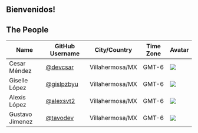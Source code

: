 
## Bienvenidos!



## The People

| Name | GitHub Username | City/Country | Time Zone | Avatar |
|---|---|---|---|---| 
| Cesar Méndez | [@devcsar](https://github.com/devcsar) | Villahermosa/MX | GMT-6 | ![](https://avatars.githubusercontent.com/devcsar?s=64) |
| Giselle López | [@gislpzbyu](https://github.com/gislpzbyu) | Villahermosa/MX | GMT-6 | ![](https://avatars.githubusercontent.com/gislpzbyu?s=64) |
| Alexis López | [@alexsvt2](https://github.com/alexsvt2) | Villahermosa/MX | GMT-6 | ![](https://avatars.githubusercontent.com/alexsvt2?s=64) |
| Gustavo Jimenez | [@tavodev](https://github.com/tavodev) | Villahermosa/MX | GMT-6 | ![](https://avatars.githubusercontent.com/tavodev?s=64) |
